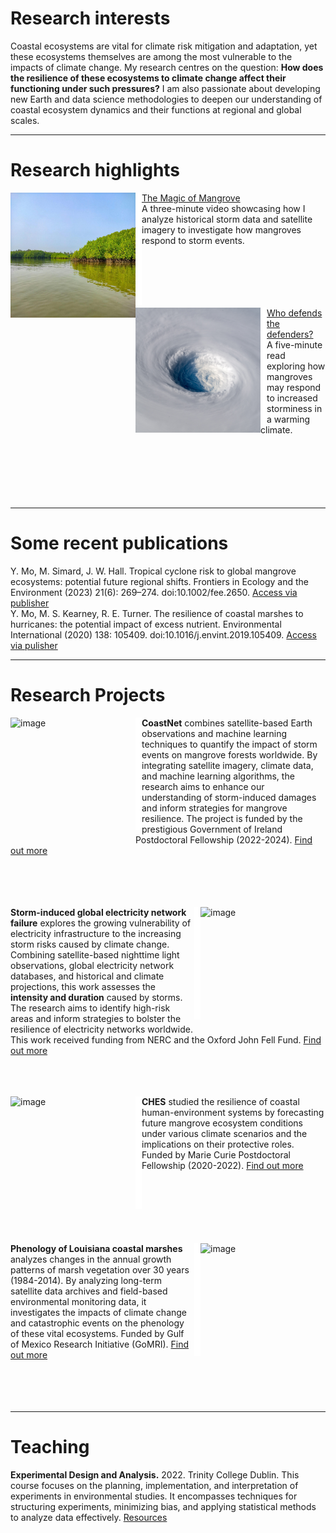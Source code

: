 # Research interests
Coastal ecosystems are vital for climate risk mitigation and adaptation, yet these ecosystems themselves are among the most vulnerable to the impacts of climate change. My research centres on the question: **How does the resilience of these ecosystems to climate change affect their functioning under such pressures?** I am also passionate about developing new Earth and data science methodologies to deepen our understanding of coastal ecosystem dynamics and their functions at regional and global scales.

---
 # Research highlights
 
<img align="left" src="assets/img/mangrove.jpg" width="200" height="200" alt="image" /><img  align="left" src="assets/img/blank.png" height=180 width=10 alt="image" />[The Magic of Mangrove](https://www.youtube.com/watch?v=2gAxHTHOSKk) 
<br/> A three-minute video showcasing how I analyze historical storm data and satellite imagery to investigate how mangroves respond to storm events.
<br/>
<br/>
<br/>
<br/>
<br/>
<br/>


<img align="left" src="assets/img/storm.png" width="200" height="200" alt="image" /><img  align="left" src="assets/img/blank.png" height=180 width=10 alt="image" />[Who defends the defenders?](https://www.esa.org/blog/2023/09/29/tropical-cyclones-pose-risk-to-mangroves/)
<br/> A five-minute read exploring how mangroves may respond to increased storminess in a warming climate.
<br/>
<br/>
<br/>
<br/>
<br/>
<br/>
<br/>

---

# Some recent publications
Y. Mo, M. Simard, J. W. Hall. Tropical cyclone risk to global mangrove ecosystems: potential future regional shifts. Frontiers in Ecology and the Environment (2023) 21(6): 269–274. doi:10.1002/fee.2650. [Access via publisher](https://esajournals.onlinelibrary.wiley.com/doi/full/10.1002/fee.2650) 
<br/>Y. Mo, M. S. Kearney, R. E. Turner. The resilience of coastal marshes to hurricanes: the potential impact of excess nutrient. Environmental International (2020) 138: 105409. doi:10.1016/j.envint.2019.105409. [Access via pulisher](https://www.sciencedirect.com/science/article/pii/S0160412019312814#:~:text=Because%20excess%20nutrient%20can%20reduce,the%20marshes'%20susceptibility%20to%20hurricanes.)

---

# Research Projects
<img align="left" src="https://cdn-icons-png.flaticon.com/512/12433/12433416.png" width="200" height="200" alt="image" /><img  align="left" src="assets/img/blank.png" height=180 width=10 alt="image" />**CoastNet** combines satellite-based Earth observations and machine learning techniques to quantify the impact of storm events on mangrove forests worldwide. By integrating satellite imagery, climate data, and machine learning algorithms, the research aims to enhance our understanding of storm-induced damages and inform strategies for mangrove resilience. The project is funded by the prestigious Government of Ireland Postdoctoral Fellowship (2022-2024). [Find out more](https://github.com/moyu-ENV/CoastNet)
<br/>
<br/>
<br/>
<br/>
<br/>

<img align="right" src="https://sos.noaa.gov/ftp_mirror/land/earth_night/2012/media/thumbnail_big.jpg" width="200" height="200" alt="image" /><img  align="right" src="assets/img/blank.png" height=180 width=10 alt="image" />**Storm-induced global electricity network failure** explores the growing vulnerability of electricity infrastructure to the increasing storm risks caused by climate change. Combining satellite-based nighttime light observations, global electricity network databases, and historical and climate projections, this work assesses the **intensity and duration** caused by storms. The research aims to identify high-risk areas and inform strategies to bolster the resilience of electricity networks worldwide. This work received funding from  NERC and the Oxford John Fell Fund. [Find out more](https://github.com/moyu-ENV/powerOutageNL)
<br/>
<br/>
<br/>
<br/>

<img align="left" src="https://assets.unenvironment.org/decadeonrestoration/s3fs-public/inline-images/Captura%20de%20pantalla%202022-12-21%20a%20las%2016.41.41.png" width="200" height="200" alt="image" /><img  align="left" src="assets/img/blank.png" height=180 width=10 alt="image" />**CHES** studied the resilience of coastal human-environment systems by forecasting future mangrove ecosystem conditions under various climate scenarios and the implications on their protective roles. Funded by Marie Curie Postdoctoral Fellowship (2020-2022). [Find out more](https://github.com/moyu-ENV/CHES)
<br/>
<br/>
<br/>
<br/>
<br/>
<br/>
<br/>


<img align="right" src="https://landsat.gsfc.nasa.gov/wp-content/uploads/2016/12/AGU2016_Yu.Mo_.1.png" width="200" height="200" alt="image" /><img  align="right" src="assets/img/blank.png" height=180 width=10 alt="image" />**Phenology of Louisiana coastal marshes** analyzes changes in the annual growth patterns of marsh vegetation over 30 years (1984-2014). By analyzing long-term satellite data archives and field-based environmental monitoring data, it investigates the impacts of climate change and catastrophic events on the phenology of these vital ecosystems. Funded by Gulf of Mexico Research Initiative (GoMRI). [Find out more](https://github.com/moyu-ENV/Dissertation2017) 
<br/>
<br/>
<br/>
<br/>
<br/>

---


# Teaching 
**Experimental Design and Analysis.** 2022. Trinity College Dublin. This course focuses on the planning, implementation, and interpretation of experiments in environmental studies. It encompasses techniques for structuring experiments, minimizing bias, and applying statistical methods to analyze data effectively. [Resources](https://github.com/moyu-ENV/Teaching/tree/main/TCD-ZOU33070)

